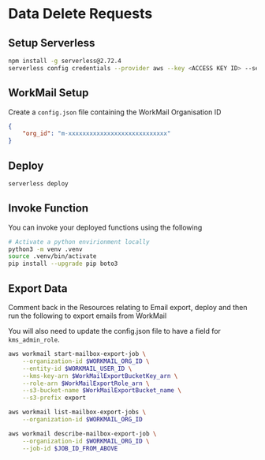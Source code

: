 # Data Delete Requests

## Setup Serverless

```bash
npm install -g serverless@2.72.4
serverless config credentials --provider aws --key <ACCESS KEY ID> --secret <SECRET KEY>
```

## WorkMail Setup

Create a `config.json` file containing the WorkMail Organisation ID

```json
{
    "org_id": "m-xxxxxxxxxxxxxxxxxxxxxxxxxxxx"
}
```

## Deploy

```bash
serverless deploy
```

## Invoke Function

You can invoke your deployed functions using the following

```bash
# Activate a python envirionment locally
python3 -m venv .venv
source .venv/bin/activate
pip install --upgrade pip boto3
```

## Export Data

Comment back in the Resources relating to Email export, deploy and then run the following to export emails from WorkMail

You will also need to update the config.json file to have a field for `kms_admin_role`.

```bash
aws workmail start-mailbox-export-job \
    --organization-id $WORKMAIL_ORG_ID \
    --entity-id $WORKMAIL_USER_ID \
    --kms-key-arn $WorkMailExportBucketKey_arn \
    --role-arn $WorkMailExportRole_arn \
    --s3-bucket-name $WorkMailExportBucket_name \
    --s3-prefix export

aws workmail list-mailbox-export-jobs \
    --organization-id $WORKMAIL_ORG_ID

aws workmail describe-mailbox-export-job \
    --organization-id $WORKMAIL_ORG_ID \
    --job-id $JOB_ID_FROM_ABOVE
```
